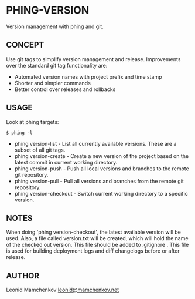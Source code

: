 PHING-VERSION
=======

Version management with phing and git.

CONCEPT
-------

Use git tags to simplify version management and release.  Improvements over the standard git tag functionality are:

* Automated version names with project prefix and time stamp
* Shorter and simpler commands
* Better control over releases and rollbacks

USAGE
-----

Look at phing targets:

```
$ phing -l
```

* phing version-list - List all currently available versions. These are a subset of all git tags.
* phing version-create - Create a new version of the project based on the latest commit in current working directory.
* phing version-push - Push all local versions and branches to the remote git repository.
* phing version-pull - Pull all versions and branches from the remote git repository.
* phing version-checkout - Switch current working directory to a specific version.

NOTES
-----

When doing 'phing version-checkout', the latest available version will be used.  Also, a file called version.txt will be created,
which will hold the name of the checked out version.  This file should be added to .gitignore .  This file is used for building
deployment logs and diff changelogs before or after release.


AUTHOR
------
Leonid Mamchenkov <leonid@mamchenkov.net>
